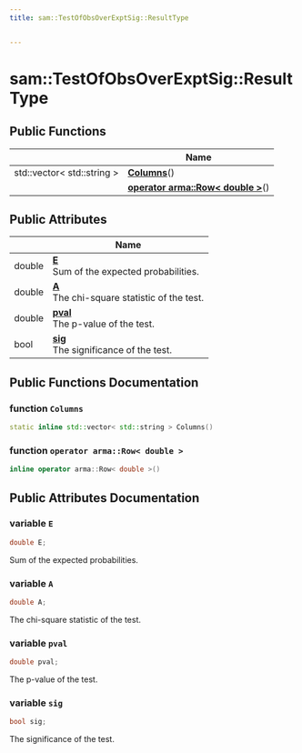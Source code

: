 ```yaml
---
title: sam::TestOfObsOverExptSig::ResultType


---
```


# sam::TestOfObsOverExptSig::ResultType



















## Public Functions

|                | Name           |
| -------------- | -------------- |
| std::vector< std::string > | **[Columns](/doxygen/Classes/structsam_1_1_test_of_obs_over_expt_sig_1_1_result_type/#function-columns)**()  |
|  | **[operator arma::Row< double >](/doxygen/Classes/structsam_1_1_test_of_obs_over_expt_sig_1_1_result_type/#function-operator-armarow<-double->)**()  |


## Public Attributes

|                | Name           |
| -------------- | -------------- |
| double | **[E](/doxygen/Classes/structsam_1_1_test_of_obs_over_expt_sig_1_1_result_type/#variable-e)** <br>Sum of the expected probabilities.  |
| double | **[A](/doxygen/Classes/structsam_1_1_test_of_obs_over_expt_sig_1_1_result_type/#variable-a)** <br>The chi-square statistic of the test.  |
| double | **[pval](/doxygen/Classes/structsam_1_1_test_of_obs_over_expt_sig_1_1_result_type/#variable-pval)** <br>The p-value of the test.  |
| bool | **[sig](/doxygen/Classes/structsam_1_1_test_of_obs_over_expt_sig_1_1_result_type/#variable-sig)** <br>The significance of the test.  |














## Public Functions Documentation

### function `Columns`

```cpp
static inline std::vector< std::string > Columns()
```





























### function `operator arma::Row< double >`

```cpp
inline operator arma::Row< double >()
```































## Public Attributes Documentation

### variable `E`

```cpp
double E;
```

Sum of the expected probabilities. 




























### variable `A`

```cpp
double A;
```

The chi-square statistic of the test. 




























### variable `pval`

```cpp
double pval;
```

The p-value of the test. 




























### variable `sig`

```cpp
bool sig;
```

The significance of the test. 
































